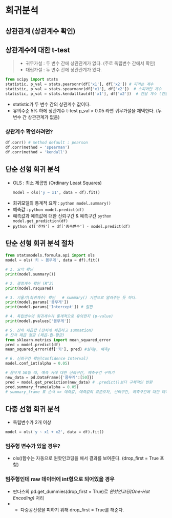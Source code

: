 회귀분석
===
상관관계 (상관계수 확인) 
--


상관계수에 대한 t-test 
--
> * 귀무가설 : 두 변수 간에 상관관계가 없다. (주로 독립변수 간에서 확인) 
> * 대립가설 : 두 변수 간에 상관관계가 있다. 

```python
from scipy import stats
statistic, p_val = stats.pearsonr(df['x1'], df['x2']) # 피어슨 계수
statistic, p_val = stats.spearmanr(df['x1'], df['x2'])  # 스피어만 계수
statistic, p_val = stats.kendalltau(df['x1'], df['x2'])  # 켄달 계수 (켄달타우)
```
* statistic가 두 변수 간의 상관계수 값이다.
* 유의수준 5% 하에 상관계수 t-test p_val > 0.05 라면 귀무가설을 채택한다. (두 변수 간 상관관계가 없음) 

### 상관계수 확인하려면? 
```python
df.corr() # method default : pearson
df.corr(method = 'spearman')
df.corr(method = 'kendall') 
```

단순 선형 회귀 분석 
--
* OLS : 최소 제곱법 (Ordinary Least Squares)
  ```python import
  model = ols('y ~ x1', data = df).fit()
  ```
* 회귀모델의 통계적 요약 : ```python model.summary() ```
* 예측값 : ```python model.predict(df) ```
* 예측값과 예측값에 대한 신뢰구간 & 예측구간 ```python model.get_prediction(df) ```
* ```python df['잔차'] = df['종속변수'] - model.predict(df) ``` 
## 단순 선형 회귀 분석 절차 
```python
from statsmodels.formula.api import ols
model = ols('키 ~ 몸무게', data = df).fit()

# 1. 요약 확인
print(model.summary())

# 2. 결정계수 확인 (R^2) 
print(model.rsquared)

# 3. 기울기(회귀계수) 확인   # summary() 기반으로 알려주는 듯 하다. 
print(model.params['몸무게'])
print(model.params['Intercept']) # 절편

# 4. 독립변수의 회귀계수가 통계적으로 유의한지 (p-value)
print(model.pvalues['몸무게'])

# 5. 잔차 제곱합 (잔차에 제곱하고 summation)
# 잔차 제곱 평균 (제곱-합-평균)
from sklearn.metrics import mean_squared_error
pred = model.predict(df)
mean_squared_error(df['키'], pred) #실제y, 예측y

# 6. 신뢰구간 확인(Confidence Interval)
model.conf_int(alpha = 0.05) 

# 몸무게 50일 때, 예측 키에 대한 신뢰구간, 예측구간 구하기
new_data = pd.DataFrame({'몸무게':[50]})
pred = model.get_prediction(new_data) # .predict()보다 구체적인 반환 
pred.summary_frame(alpha = 0.05)
# summary_frame 표 순서 => 예측값, 예측값의 표준오차, 신뢰구간, 예측구간에 대한 데이터프레임
```

다중 선형 회귀 분석 
--
* 독립변수가 2개 이상
```python import
model = ols('y ~ x1 + x2', data = df).fit()
```
### 범주형 변수가 있을 경우? 
* ols()함수는 자동으로 원핫인코딩을 해서 결과를 보여준다. (drop_first = True 포함)

### 범주형인데 raw 데이터에 int형으로 되어있을 경우 
* 판다스의 pd.get_dummies(drop_first = True)로 *원핫인코딩(One-Hot Encoding)* 처리
* * 다중공선성을 피하기 위해 drop_first = True를 해준다.


